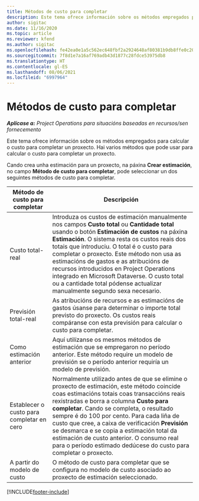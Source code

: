 ```yaml
---
title: Métodos de custo para completar
description: Este tema ofrece información sobre os métodos empregados para calcular o custo para completar un proxecto.
author: sigitac
ms.date: 11/16/2020
ms.topic: article
ms.reviewer: kfend
ms.author: sigitac
ms.openlocfilehash: fe42ea0e1a5c562ec648fbf2a2924648af80381b9db8ffe0c209cb5247bb2ba2
ms.sourcegitcommit: 7f8d1e7a16af769adb43d1877c28fdce53975db8
ms.translationtype: HT
ms.contentlocale: gl-ES
ms.lasthandoff: 08/06/2021
ms.locfileid: "6997964"
---
```

# <a name="cost-to-complete-methods"></a>Métodos de custo para completar

_**Aplícase a:** Project Operations para situacións baseadas en recursos/sen fornecemento_

Este tema ofrece información sobre os métodos empregados para calcular o custo para completar un proxecto. Hai varios métodos que pode usar para calcular o custo para completar un proxecto. 

Cando crea unha estimación para un proxecto, na páxina **Crear estimación**, no campo **Método de custo para completar**, pode seleccionar un dos seguintes métodos de custo para completar.

| Método de custo para completar    | Descripción                                                                                                                                                                                                                                                                                                                                                                                                                                                                                        |
|------------------------------|----------------------------------------------------------------------------------------------------------------------------------------------------------------------------------------------------------------------------------------------------------------------------------------------------------------------------------------------------------------------------------------------------------------------------------------------------------------------------------------------------|
| Custo total-real            | Introduza os custos de estimación manualmente nos campos **Custo total** ou **Cantidade total** usando o botón **Estimación de custos** na páxina **Estimación**. O sistema resta os custos reais dos totais que introduciu. O total é o custo para completar o proxecto. Este método non usa as estimacións de gastos e as atribucións de recursos introducidos en Project Operations integrado en Microsoft Dataverse. O custo total ou a cantidade total pódense actualizar manualmente segundo sexa necesario.  |
| Previsión total-real        | As atribucións de recursos e as estimacións de gastos úsanse para determinar o importe total previsto do proxecto. Os custos reais compáranse con esta previsión para calcular o custo para completar.                                                                                                                                                                                                                                                                          |
| Como estimación anterior         | Aquí utilízanse os mesmos métodos de estimación que se empregaron no período anterior. Este método require un modelo de previsión se o período anterior requiría un modelo de previsión.                                                                                                                                                                                                                                                                                                                           |
| Establecer o custo para completar en cero | Normalmente utilizado antes de que se elimine o proxecto de estimación, este método coincide coas estimacións totais coas transaccións reais rexistradas e borra a columna **Custo para completar**. Cando se completa, o resultado sempre é do 100 por cento. Para cada liña de custo que cree, a caixa de verificación **Previsión** se desmarca e se copia a estimación total da estimación de custo anterior. O consumo real para o período estimado dedúcese do custo para completar o proxecto.              |
| A partir do modelo de custo           | O método de custo para completar que se configura no modelo de custo asociado ao proxecto de estimación seleccionado.                                                                                                                                                                                                                                                                                                                                                                          |


[!INCLUDE[footer-include](../includes/footer-banner.md)]